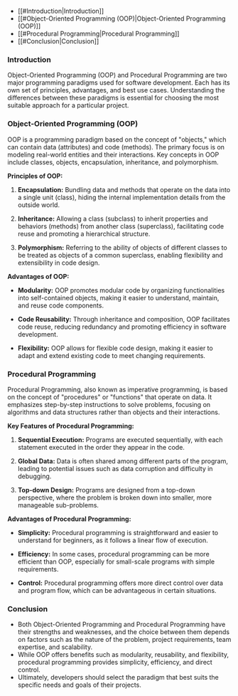 - [[#Introduction|Introduction]]
- [[#Object-Oriented Programming (OOP)|Object-Oriented Programming (OOP)]]
- [[#Procedural Programming|Procedural Programming]]
- [[#Conclusion|Conclusion]]
### Introduction

Object-Oriented Programming (OOP) and Procedural Programming are two major programming paradigms used for software development. Each has its own set of principles, advantages, and best use cases. Understanding the differences between these paradigms is essential for choosing the most suitable approach for a particular project.
### Object-Oriented Programming (OOP)

OOP is a programming paradigm based on the concept of "objects," which can contain data (attributes) and code (methods). The primary focus is on modeling real-world entities and their interactions. Key concepts in OOP include classes, objects, encapsulation, inheritance, and polymorphism.

**Principles of OOP:**

1. **Encapsulation:** Bundling data and methods that operate on the data into a single unit (class), hiding the internal implementation details from the outside world.

2. **Inheritance:** Allowing a class (subclass) to inherit properties and behaviors (methods) from another class (superclass), facilitating code reuse and promoting a hierarchical structure.

3. **Polymorphism:** Referring to the ability of objects of different classes to be treated as objects of a common superclass, enabling flexibility and extensibility in code design.

**Advantages of OOP:**

- **Modularity:** OOP promotes modular code by organizing functionalities into self-contained objects, making it easier to understand, maintain, and reuse code components.
  
- **Code Reusability:** Through inheritance and composition, OOP facilitates code reuse, reducing redundancy and promoting efficiency in software development.

- **Flexibility:** OOP allows for flexible code design, making it easier to adapt and extend existing code to meet changing requirements.
### Procedural Programming

Procedural Programming, also known as imperative programming, is based on the concept of "procedures" or "functions" that operate on data. It emphasizes step-by-step instructions to solve problems, focusing on algorithms and data structures rather than objects and their interactions.

**Key Features of Procedural Programming:**

1. **Sequential Execution:** Programs are executed sequentially, with each statement executed in the order they appear in the code.

2. **Global Data:** Data is often shared among different parts of the program, leading to potential issues such as data corruption and difficulty in debugging.

3. **Top-down Design:** Programs are designed from a top-down perspective, where the problem is broken down into smaller, more manageable sub-problems.

**Advantages of Procedural Programming:**

- **Simplicity:** Procedural programming is straightforward and easier to understand for beginners, as it follows a linear flow of execution.

- **Efficiency:** In some cases, procedural programming can be more efficient than OOP, especially for small-scale programs with simple requirements.

- **Control:** Procedural programming offers more direct control over data and program flow, which can be advantageous in certain situations.

### Conclusion

- Both Object-Oriented Programming and Procedural Programming have their strengths and weaknesses, and the choice between them depends on factors such as the nature of the problem, project requirements, team expertise, and scalability. 
- While OOP offers benefits such as modularity, reusability, and flexibility, procedural programming provides simplicity, efficiency, and direct control. 
- Ultimately, developers should select the paradigm that best suits the specific needs and goals of their projects.